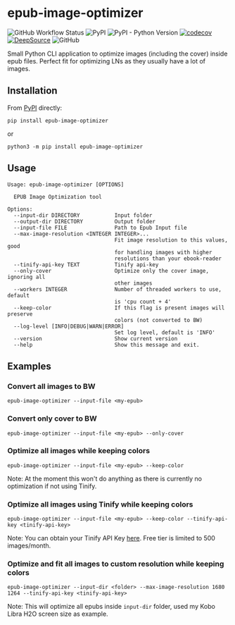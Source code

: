 # epub-image-optimizer

![GitHub Workflow Status](https://img.shields.io/github/workflow/status/jabbo16/epub-image-optimizer/tests)
![PyPI](https://img.shields.io/pypi/v/epub-image-optimizer)
![PyPI - Python Version](https://img.shields.io/pypi/pyversions/epub-image-optimizer)
[![codecov](https://codecov.io/gh/Jabbo16/epub-image-optimizer/branch/main/graph/badge.svg?token=FCE3APT4ZP)](https://codecov.io/gh/Jabbo16/epub-image-optimizer)
[![DeepSource](https://deepsource.io/gh/Jabbo16/epub-image-optimizer.svg/?label=active+issues&show_trend=true)](https://deepsource.io/gh/Jabbo16/epub-image-optimizer/?ref=repository-badge)
![GitHub](https://img.shields.io/github/license/jabbo16/epub-image-optimizer)

Small Python CLI application to optimize images (including the cover) inside epub files. Perfect fit for optimizing LNs as they usually have a lot of images.

## Installation

From [PyPI](https://pypi.python.org/pypi/epub-image-optimizer/) directly:

```shell
pip install epub-image-optimizer
```

or

```shell
python3 -m pip install epub-image-optimizer
```

## Usage

```text
Usage: epub-image-optimizer [OPTIONS]

  EPUB Image Optimization tool

Options:
  --input-dir DIRECTORY           Input folder
  --output-dir DIRECTORY          Output folder
  --input-file FILE               Path to Epub Input file
  --max-image-resolution <INTEGER INTEGER>...
                                  Fit image resolution to this values, good
                                  for handling images with higher
                                  resolutions than your ebook-reader
  --tinify-api-key TEXT           Tinify api-key
  --only-cover                    Optimize only the cover image, ignoring all
                                  other images
  --workers INTEGER               Number of threaded workers to use, default
                                  is 'cpu count + 4'
  --keep-color                    If this flag is present images will preserve
                                  colors (not converted to BW)
  --log-level [INFO|DEBUG|WARN|ERROR]
                                  Set log level, default is 'INFO'
  --version                       Show current version
  --help                          Show this message and exit.
```

## Examples

### Convert all images to BW

```shell
epub-image-optimizer --input-file <my-epub>
```

### Convert only cover to BW

```shell
epub-image-optimizer --input-file <my-epub> --only-cover
```

### Optimize all images while keeping colors

```shell
epub-image-optimizer --input-file <my-epub> --keep-color
```

Note: At the moment this won't do anything as there is currently no optimization if not using Tinify.

### Optimize all images using Tinify while keeping colors

```shell
epub-image-optimizer --input-file <my-epub> --keep-color --tinify-api-key <tinify-api-key>
```

Note: You can obtain your Tinify API Key [here](https://tinypng.com/developers). Free tier is limited to 500 images/month.

### Optimize and fit all images to custom resolution while keeping colors

```shell
epub-image-optimizer --input-dir <folder> --max-image-resolution 1680 1264 --tinify-api-key <tinify-api-key>
```

Note: This will optimize all epubs inside `input-dir` folder, used my Kobo Libra H2O screen size as example.
